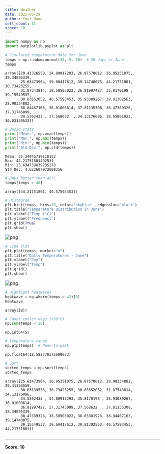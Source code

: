 ```yaml
---
title: Weather
date: 2025-06-29
author: Your Name
cell_count: 11
score: 10
---
```


```python
import numpy as np
import matplotlib.pyplot as plt

```


```python
# Simulated temperature data for June
temps = np.random.normal(35, 5, 30)  # 30 days of June
temps

```




    array([29.41326559, 34.80917293, 26.87578012, 26.85251075, 38.34895339,
           25.63473964, 39.60417612, 39.14748075, 44.21751801, 30.73423255,
           31.87543814, 38.50503022, 36.81997427, 35.8170198 , 39.15549537,
           30.83652052, 40.57593453, 35.93089267, 39.81302563, 28.98334882,
           38.84467163, 36.01008614, 37.81135308, 38.47389326, 37.31745099,
           34.5362433 , 37.568632  , 34.13176096, 38.65801923, 30.03139533])




```python
# Basic stats
print("Mean:", np.mean(temps))
print("Max:", np.max(temps))
print("Min:", np.min(temps))
print("Std Dev:", np.std(temps))

```

    Mean: 35.24446719110152
    Max: 44.21751801492531
    Min: 25.634739639235278
    Std Dev: 4.622607972009356
    


```python
# Days hotter than 40°C
temps[temps > 40]

```




    array([44.21751801, 40.57593453])




```python
# Histogram
plt.hist(temps, bins=10, color='skyblue', edgecolor='black')
plt.title("Temperature Distribution in June")
plt.xlabel("Temp (°C)")
plt.ylabel("Frequency")
plt.grid(True)
plt.show()

```


    
![png](/pynotes/images/weather_4_0.png)
    



```python
# Line plot
plt.plot(temps, marker="o")
plt.title("Daily Temperatures - June")
plt.xlabel("Day")
plt.ylabel("Temp")
plt.grid()
plt.show()

```


    
![png](/pynotes/images/weather_5_0.png)
    



```python
# Highlight heatwaves
heatwave = np.where(temps > 42)[0]
heatwave

```




    array([8])




```python
# Count cooler days (<30°C)
np.sum(temps < 30)

```




    np.int64(5)




```python
# Temperature range
np.ptp(temps)  # Peak-to-peak

```




    np.float64(18.582778375690033)




```python
# Sort
sorted_temps = np.sort(temps)
sorted_temps

```




    array([25.63473964, 26.85251075, 26.87578012, 28.98334882, 29.41326559,
           30.03139533, 30.73423255, 30.83652052, 31.87543814, 34.13176096,
           34.5362433 , 34.80917293, 35.8170198 , 35.93089267, 36.01008614,
           36.81997427, 37.31745099, 37.568632  , 37.81135308, 38.34895339,
           38.47389326, 38.50503022, 38.65801923, 38.84467163, 39.14748075,
           39.15549537, 39.60417612, 39.81302563, 40.57593453, 44.21751801])




```python

```


---
**Score: 10**